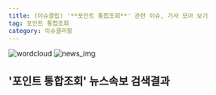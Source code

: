```yaml
---
title: (이슈클립) '**포인트 통합조회**' 관련 이슈, 기사 모아 보기
tag: 포인트 통합조회
category: 이슈클리핑
---
```

![wordcloud](https://s3.ap-northeast-2.amazonaws.com/lyrics101-wordcloud/2018-09-28-1538107235.png)
![news_img](https://user-images.githubusercontent.com/42597476/44507050-1206f400-a6e4-11e8-8d98-7ffbfebb353f.png)
## **'**포인트 통합조회**'** 뉴스속보 검색결과


